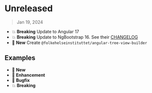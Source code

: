 # Unreleased

> Jan 19, 2024

* :boom: **Breaking** Update to Angular 17
* :boom: **Breaking** Update to NgBootstrap 16. See their [CHANGELOG](https://github.com/ng-bootstrap/ng-bootstrap/blob/master/CHANGELOG.md)
* :gift: **New** Create `@folkehelseinstituttet/angular-tree-view-builder`

## Examples

* :gift: **New**
* :tada: **Enhancement**
* :bug: **Bugfix**
* :boom: **Breaking**

